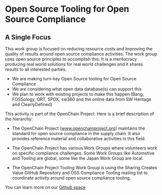 
<br>
<br>

# Open Source Tooling for Open Source Compliance

## A Single Focus
This work group is focused on reducing resource costs and improving the quality of results around open source compliance activities. The work group uses open source principles to accomplish this. It is a meritocracy producing real world solutions for real world challenges and it shares results to all interested parties.

* We are making turn-key Open Source tooling for Open Source Compliance
* We are considering what open data database(s) can support this
* We plan to work with existing projects to make this happen (Bang, FOSSology, ORT, SPDX, sw360 and the online data from SW Heritage and ClearlyDefined)


This activity is part of the OpenChain Project. Here is a brief description of the hierarchy:

* The OpenChain Project (www.openchainproject.org) maintains the standard for open source compliance in the supply chain. It also provides reference material and collaborative activities in this field.

* The OpenChain Project has various Work Groups where volunteers work on specific compliance challenges. Some Work Groups like Automotive and Tooling are global, some like the Japan Work Group are local.

* The OpenChain Project Tooling Work Group is using the Sharing Creates Value GitHub Repository and OSS Compliance Tooling mailing list to coordinate activity around open source compliance tooling.

You can learn more on our [Github space]( https://github.com/Open-Source-Compliance/Sharing-creates-value/)
